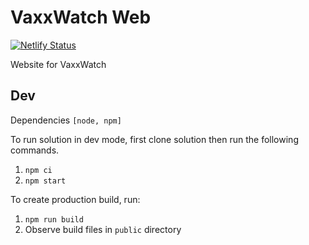 # VaxxWatch Web

[![Netlify Status](https://api.netlify.com/api/v1/badges/22426615-dcf5-4028-9468-b6facf722c7b/deploy-status)](https://app.netlify.com/sites/priceless-jones-ff6e7e/deploys)

Website for VaxxWatch

## Dev

Dependencies `[node, npm]`

To run solution in dev mode, first clone solution then run the following commands.

1. `npm ci`
2. `npm start`

To create production build, run:

1. `npm run build`
2. Observe build files in `public` directory
